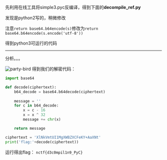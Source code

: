 先利用在线工具将simple3.pyc反编译，得到下面的**decompile_ref.py**

发现是python2写的，稍微修改

注意`return base64.b64encode(s)`修改为`return base64.b64encode(s.encode('utf-8'))`

得到python3可运行的代码
***
分析。。。

![party-bird](https://emojis.slackmojis.com/emojis/images/1471119458/990/party_parrot.gif?1471119458)
得到我们的解密代码：
```python
import base64

def decode(ciphertext):
    b64_decode = base64.b64decode(ciphertext)
    
    message = ''
    for c in b64_decode:
        x = c - 16
        x = x ^ 32
        message += chr(x)

    return message

ciphertext = 'XlNkVmtUI1MgXWBZXCFeKY+AaXNt'
print('flag:'+decode(ciphertext))
```

运行得出flag：
`nctf{d3c0mpil1n9_PyC}`